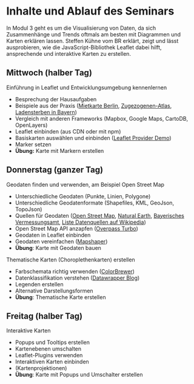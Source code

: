 # Inhalte und Ablauf des Seminars
In Modul 3 geht es um die Visualisierung von Daten, da sich Zusammenhänge und Trends oftmals am besten mit Diagrammen und Karten erklären lassen. Steffen Kühne vom BR erklärt, zeigt und lässt ausprobieren, wie die JavaScript-Bibliothek Leaflet dabei hilft, ansprechende und interaktive Karten zu erstellen.

## Mittwoch (halber Tag)
Einführung in Leaflet und Entwicklungsumgebung kennenlernen

- Besprechung der Hausaufgaben
- Beispiele aus der Praxis ([Mietkarte Berlin](https://interaktiv.morgenpost.de/mietkarte-berlin), [Zugezogenen-Atlas](https://interaktiv.morgenpost.de/berliner-zugezogenen-atlas/), [Ladensterben in Bayern](http://web.br.de/interaktiv/ladensterben/))
- Vergleich mit anderen Frameworks (Mapbox, Google Maps, CartoDB, OpenLayers)
- Leaflet einbinden (aus CDN oder mit npm)
- Basiskarten auswählen und einbinden ([Leaflet Provider Demo](https://leaflet-extras.github.io/leaflet-providers/preview/index.html))
- Marker setzen
- **Übung:** Karte mit Markern erstellen

## Donnerstag (ganzer Tag)
Geodaten finden und verwenden, am Beispiel Open Street Map

- Unterschiedliche Geodaten (Punkte, Linien, Polygone)
- Unterschiedliche Geodatenformate (Shapefiles, KML, GeoJson, TopoJson)
- Quellen für Geodaten ([Open Street Map](https://wiki.openstreetmap.org/wiki/API), [Natural Earth](https://www.naturalearthdata.com/), [Bayerisches Vermessungsamt](https://www.ldbv.bayern.de/produkte/weitere/opendata.html), [Liste Datenquellen auf Wikipedia](https://en.wikipedia.org/wiki/List_of_GIS_data_sources))
- Open Street Map API anzapfen ([Overpass Turbo](https://overpass-turbo.eu/))
- Geodaten in Leaflet einbinden
- Geodaten vereinfachen ([Mapshaper](https://mapshaper.org/))
- **Übung**: Karte mit Geodaten bauen

Thematische Karten (Choroplethenkarten) erstellen

- Farbschemata richtig verwenden ([ColorBrewer](http://colorbrewer2.org/#type=sequential&scheme=Blues&n=5))
- Datenklassifikation verstehen ([Datawrapper Blog](https://academy.datawrapper.de/article/117-color-palette-for-your-map))
- Legenden erstellen
- Alternative Darstellungsformen
- **Übung**: Thematische Karte erstellen

## Freitag (halber Tag)
Interaktive Karten

- Popups und Tooltips erstellen
- Kartenebenen umschalten
- Leaflet-Plugins verwenden
- Interaktiven Karten einbinden
- (Kartenprojektionen)
- **Übung**: Karte mit Popups und Umschalter erstellen
